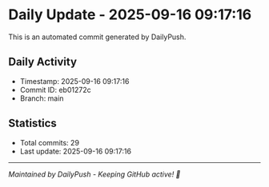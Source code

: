 # Daily Update - 2025-09-16 09:17:16

This is an automated commit generated by DailyPush.

## Daily Activity
- Timestamp: 2025-09-16 09:17:16
- Commit ID: eb01272c
- Branch: main

## Statistics
- Total commits: 29
- Last update: 2025-09-16 09:17:16

---
*Maintained by DailyPush - Keeping GitHub active! 🚀*
